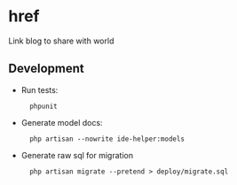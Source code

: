 # href
Link blog to share with world


## Development

- Run tests:

        phpunit

- Generate model docs: 

        php artisan --nowrite ide-helper:models

- Generate raw sql for migration

        php artisan migrate --pretend > deploy/migrate.sql
